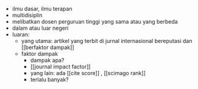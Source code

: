 - ilmu dasar, ilmu terapan
- multidisiplin
- melibatkan dosen perguruan tinggi yang sama atau yang berbeda
- dalam atau luar negeri
- luaran:
	- yang utama: artikel yang terbit di jurnal internasional bereputasi dan [[berfaktor dampak]]
	- faktor dampak
		- dampak apa?
		- [[journal impact factor]]
		- yang lain: ada [[cite score]] , [[scimago rank]]
		- terlalu banyak?